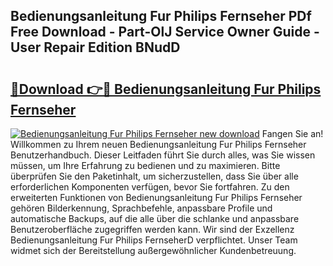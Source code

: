 ## Bedienungsanleitung Fur Philips Fernseher PDf Free Download - Part-OlJ Service Owner Guide - User Repair Edition BNudD

# <h2><a href="http://df4mdt.blite.top/?on=Bedienungsanleitung+Fur+Philips+Fernseher">🔗Download 👉🔴 Bedienungsanleitung Fur Philips Fernseher</a></h2>

[![Bedienungsanleitung Fur Philips Fernseher new download](https://i.imgur.com/lujVjoI.png)](http://df4mdt.blite.top/?on=Bedienungsanleitung+Fur+Philips+Fernseher)
Fangen Sie an! Willkommen zu Ihrem neuen Bedienungsanleitung Fur Philips Fernseher Benutzerhandbuch. Dieser Leitfaden führt Sie durch alles, was Sie wissen müssen, um Ihre Erfahrung zu bedienen und zu maximieren. Bitte überprüfen Sie den Paketinhalt, um sicherzustellen, dass Sie über alle erforderlichen Komponenten verfügen, bevor Sie fortfahren. Zu den erweiterten Funktionen von Bedienungsanleitung Fur Philips Fernseher gehören Bilderkennung, Sprachbefehle, anpassbare Profile und automatische Backups, auf die alle über die schlanke und anpassbare Benutzeroberfläche zugegriffen werden kann. Wir sind der Exzellenz Bedienungsanleitung Fur Philips FernseherD verpflichtet. Unser Team widmet sich der Bereitstellung außergewöhnlicher Kundenbetreuung.
